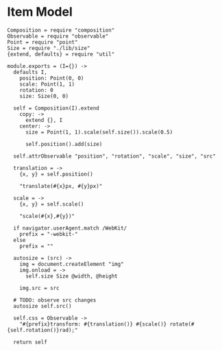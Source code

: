Item Model
==========

    Composition = require "composition"
    Observable = require "observable"
    Point = require "point"
    Size = require "./lib/size"
    {extend, defaults} = require "util"

    module.exports = (I={}) ->
      defaults I,
        position: Point(0, 0)
        scale: Point(1, 1)
        rotation: 0
        size: Size(0, 0)

      self = Composition(I).extend
        copy: ->
          extend {}, I
        center: ->
          size = Point(1, 1).scale(self.size()).scale(0.5)

          self.position().add(size)

      self.attrObservable "position", "rotation", "scale", "size", "src"

      translation = ->
        {x, y} = self.position()

        "translate(#{x}px, #{y}px)"

      scale = ->
        {x, y} = self.scale()

        "scale(#{x},#{y})"

      if navigator.userAgent.match /WebKit/
        prefix = "-webkit-"
      else
        prefix = ""

      autosize = (src) ->
        img = document.createElement "img"
        img.onload = ->
          self.size Size @width, @height

        img.src = src

      # TODO: observe src changes
      autosize self.src()

      self.css = Observable ->
        "#{prefix}transform: #{translation()} #{scale()} rotate(#{self.rotation()}rad);"

      return self
